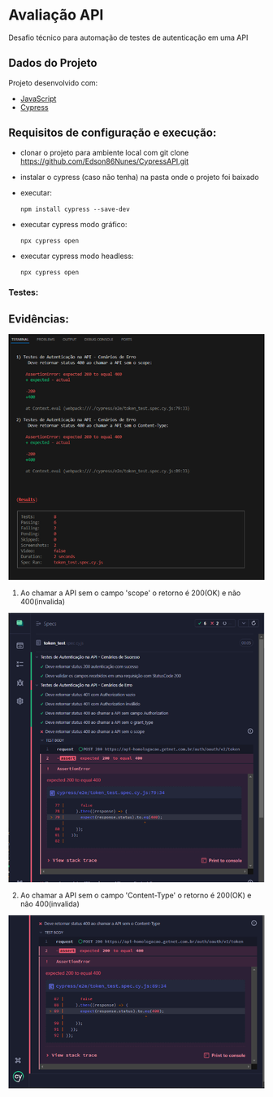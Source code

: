 # Avaliação API

Desafio técnico para automação de testes de autenticação em uma API
 

 
## Dados do Projeto

Projeto desenvolvido com:

- [JavaScript](https://developer.mozilla.org/pt-BR/docs/Web/JavaScript)
- [Cypress](https://docs.cypress.io/guides/getting-started/installing-cypress)   


## Requisitos de configuração e execução:

- clonar o projeto para ambiente local com git clone  https://github.com/Edson86Nunes/CypressAPI.git
- instalar o cypress (caso não tenha) na pasta onde o projeto foi baixado

- executar: 
  
  `npm install cypress --save-dev`

- executar cypress modo gráfico:
 
  `npx cypress open`


- executar cypress modo headless:

  `npx cypress open`
    

### Testes:

## Evidências:

![relatório completo:](cypress/relatorioTestes.png)


1) Ao chamar a API sem o campo 'scope' o retorno é 200(OK) e não 400(invalida)  

![semScope](cypress/semScope.png)

2) Ao chamar a API sem o campo 'Content-Type' o retorno é 200(OK) e não 400(invalida)  

![semContent-Type](cypress/semContent-Type.png)
 
 
